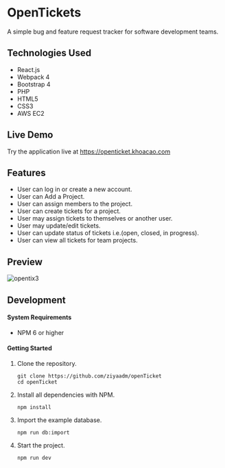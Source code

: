 # OpenTickets

A simple bug and feature request tracker for software development teams.

## Technologies Used

- React.js
- Webpack 4
- Bootstrap 4
- PHP
- HTML5
- CSS3
- AWS EC2

## Live Demo

Try the application live at https://openticket.khoacao.com

## Features
- User can log in or create a new account.
- User can Add a Project.
- User can assign members to the project.
- User can create tickets for a project.
- User may assign tickets to themselves or another user.
- User may update/edit tickets.
- User can update status of tickets i.e.(open, closed, in progress).
- User can view all tickets for team projects.

## Preview

![opentix3](https://user-images.githubusercontent.com/35503354/72466269-6a350f00-378d-11ea-9eb1-2fa7379d8973.gif)

## Development

#### System Requirements

- NPM 6 or higher

#### Getting Started

1. Clone the repository.

    ```shell
    git clone https://github.com/ziyaadm/openTicket
    cd openTicket
    ```

2. Install all dependencies with NPM.

    ```shell
    npm install
    ```

3. Import the example database.

    ```shell
    npm run db:import
    ```

4. Start the project.

    ```shell
    npm run dev
    ```
